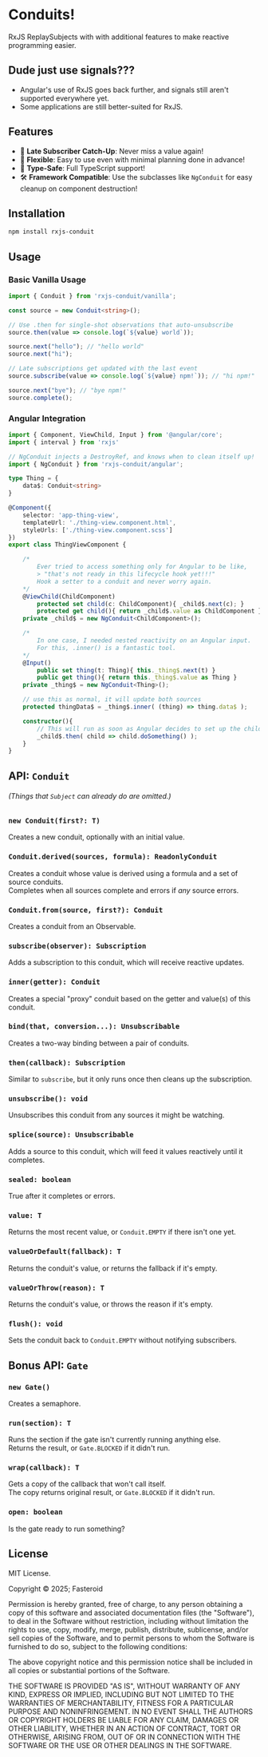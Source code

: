 # Conduits!

RxJS ReplaySubjects with with additional features to make reactive programming easier.

## Dude just use signals???

- Angular's use of RxJS goes back further, and signals still aren't supported everywhere yet.
- Some applications are still better-suited for RxJS.

## Features

- 🔄 **Late Subscriber Catch-Up**: Never miss a value again!
- 💪 **Flexible**: Easy to use even with minimal planning done in advance!
- 🎯 **Type-Safe**: Full TypeScript support!
- 🛠 **Framework Compatible**: Use the subclasses like `NgConduit` for easy cleanup on component destruction!

## Installation

```bash
npm install rxjs-conduit
```

## Usage

### Basic Vanilla Usage
```ts
import { Conduit } from 'rxjs-conduit/vanilla';

const source = new Conduit<string>();

// Use .then for single-shot observations that auto-unsubscribe
source.then(value => console.log(`${value} world`));

source.next("hello"); // "hello world"
source.next("hi");

// Late subscriptions get updated with the last event
source.subscribe(value => console.log(`${value} npm!`)); // "hi npm!"

source.next("bye"); // "bye npm!"
source.complete();
```

### Angular Integration
```ts
import { Component, ViewChild, Input } from '@angular/core';
import { interval } from 'rxjs'

// NgConduit injects a DestroyRef, and knows when to clean itself up!
import { NgConduit } from 'rxjs-conduit/angular';

type Thing = {
    data$: Conduit<string>
}

@Component({
    selector: 'app-thing-view',
    templateUrl: './thing-view.component.html',
    styleUrls: ['./thing-view.component.scss']
})
export class ThingViewComponent {

    /*
        Ever tried to access something only for Angular to be like,
        > "that's not ready in this lifecycle hook yet!!!"
        Hook a setter to a conduit and never worry again.
    */
    @ViewChild(ChildComponent)
        protected set child(c: ChildComponent){ _child$.next(c); }
        protected get child(){ return _child$.value as ChildComponent }
    private _child$ = new NgConduit<ChildComponent>();

    /*
        In one case, I needed nested reactivity on an Angular input.
        For this, .inner() is a fantastic tool.
    */
    @Input()
        public set thing(t: Thing){ this._thing$.next(t) }
        public get thing(){ return this._thing$.value as Thing }
    private _thing$ = new NgConduit<Thing>();

    // use this as normal, it will update both sources
    protected thingData$ = _thing$.inner( (thing) => thing.data$ );

    constructor(){
        // This will run as soon as Angular decides to set up the child
        _child$.then( child => child.doSomething() );
    }
}

```

## API: `Conduit`
###### (Things that `Subject` can already do are omitted.)

### `new Conduit(first?: T)`
Creates a new conduit, optionally with an initial value.

### `Conduit.derived(sources, formula): ReadonlyConduit`
Creates a conduit whose value is derived using a formula and a set of source conduits.  
Completes when all sources complete and errors if *any* source errors.

### `Conduit.from(source, first?): Conduit`
Creates a conduit from an Observable.

### `subscribe(observer): Subscription`
Adds a subscription to this conduit, which will receive reactive updates.

### `inner(getter): Conduit`
Creates a special "proxy" conduit based on the getter and value(s) of this conduit.

### `bind(that, conversion...): Unsubscribable`
Creates a two-way binding between a pair of conduits.

### `then(callback): Subscription`
Similar to `subscribe`, but it only runs once then cleans up the subscription.

### `unsubscribe(): void`
Unsubscribes this conduit from any sources it might be watching.

### `splice(source): Unsubscribable`
Adds a source to this conduit, which will feed it values reactively until it completes.

### `sealed: boolean`
True after it completes or errors.

### `value: T`
Returns the most recent value, or `Conduit.EMPTY` if there isn't one yet.

### `valueOrDefault(fallback): T`
Returns the conduit's value, or returns the fallback if it's empty.

### `valueOrThrow(reason): T`
Returns the conduit's value, or throws the reason if it's empty.

### `flush(): void`
Sets the conduit back to `Conduit.EMPTY` without notifying subscribers.

## Bonus API: `Gate`

### `new Gate()`
Creates a semaphore.

### `run(section): T`
Runs the section if the gate isn't currently running anything else.  
Returns the result, or `Gate.BLOCKED` if it didn't run.

### `wrap(callback): T`
Gets a copy of the callback that won't call itself.  
The copy returns original result, or `Gate.BLOCKED` if it didn't run.

### `open: boolean`
Is the gate ready to run something?


## License

MIT License.

Copyright © 2025; Fasteroid

Permission is hereby granted, free of charge, to any person obtaining a copy
of this software and associated documentation files (the "Software"), to deal
in the Software without restriction, including without limitation the rights
to use, copy, modify, merge, publish, distribute, sublicense, and/or sell
copies of the Software, and to permit persons to whom the Software is
furnished to do so, subject to the following conditions:

The above copyright notice and this permission notice shall be included in all
copies or substantial portions of the Software.

THE SOFTWARE IS PROVIDED "AS IS", WITHOUT WARRANTY OF ANY KIND, EXPRESS OR
IMPLIED, INCLUDING BUT NOT LIMITED TO THE WARRANTIES OF MERCHANTABILITY,
FITNESS FOR A PARTICULAR PURPOSE AND NONINFRINGEMENT. IN NO EVENT SHALL THE
AUTHORS OR COPYRIGHT HOLDERS BE LIABLE FOR ANY CLAIM, DAMAGES OR OTHER
LIABILITY, WHETHER IN AN ACTION OF CONTRACT, TORT OR OTHERWISE, ARISING FROM,
OUT OF OR IN CONNECTION WITH THE SOFTWARE OR THE USE OR OTHER DEALINGS IN THE
SOFTWARE.
